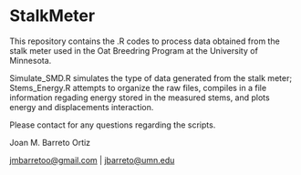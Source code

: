 # StalkMeter
This repository contains the .R codes to process data obtained from the stalk meter used in the Oat Breedring Program at the University of Minnesota. 

Simulate_SMD.R simulates the type of data generated from the stalk meter; Stems_Energy.R attempts to organize the raw files, compiles in a file information regading energy stored in the measured stems, and plots energy and displacements interaction.


Please contact for any questions regarding the scripts.

Joan M. Barreto Ortiz

jmbarretoo@gmail.com | jbarreto@umn.edu 


